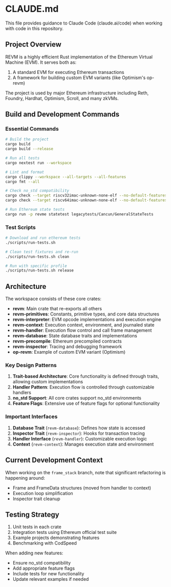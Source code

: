 # CLAUDE.md

This file provides guidance to Claude Code (claude.ai/code) when working with code in this repository.

## Project Overview

REVM is a highly efficient Rust implementation of the Ethereum Virtual Machine (EVM). It serves both as:
1. A standard EVM for executing Ethereum transactions
2. A framework for building custom EVM variants (like Optimism's op-revm)

The project is used by major Ethereum infrastructure including Reth, Foundry, Hardhat, Optimism, Scroll, and many zkVMs.

## Build and Development Commands

### Essential Commands
```bash
# Build the project
cargo build
cargo build --release

# Run all tests
cargo nextest run --workspace

# Lint and format
cargo clippy --workspace --all-targets --all-features
cargo fmt --all

# Check no_std compatibility
cargo check --target riscv32imac-unknown-none-elf --no-default-features
cargo check --target riscv64imac-unknown-none-elf --no-default-features

# Run Ethereum state tests
cargo run -p revme statetest legacytests/Cancun/GeneralStateTests
```

### Test Scripts
```bash
# Download and run ethereum tests
./scripts/run-tests.sh

# Clean test fixtures and re-run
./scripts/run-tests.sh clean

# Run with specific profile
./scripts/run-tests.sh release
```

## Architecture

The workspace consists of these core crates:

- **revm**: Main crate that re-exports all others
- **revm-primitives**: Constants, primitive types, and core data structures
- **revm-interpreter**: EVM opcode implementations and execution engine
- **revm-context**: Execution context, environment, and journaled state
- **revm-handler**: Execution flow control and call frame management
- **revm-database**: State database traits and implementations
- **revm-precompile**: Ethereum precompiled contracts
- **revm-inspector**: Tracing and debugging framework
- **op-revm**: Example of custom EVM variant (Optimism)

### Key Design Patterns

1. **Trait-based Architecture**: Core functionality is defined through traits, allowing custom implementations
2. **Handler Pattern**: Execution flow is controlled through customizable handlers
3. **no_std Support**: All core crates support no_std environments
4. **Feature Flags**: Extensive use of feature flags for optional functionality

### Important Interfaces

1. **Database Trait** (`revm-database`): Defines how state is accessed
2. **Inspector Trait** (`revm-inspector`): Hooks for transaction tracing
3. **Handler Interface** (`revm-handler`): Customizable execution logic
4. **Context** (`revm-context`): Manages execution state and environment

## Current Development Context

When working on the `frame_stack` branch, note that significant refactoring is happening around:
- Frame and FrameData structures (moved from handler to context)
- Execution loop simplification
- Inspector trait cleanup

## Testing Strategy

1. Unit tests in each crate
2. Integration tests using Ethereum official test suite
3. Example projects demonstrating features
4. Benchmarking with CodSpeed

When adding new features:
- Ensure no_std compatibility
- Add appropriate feature flags
- Include tests for new functionality
- Update relevant examples if needed
